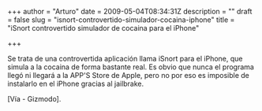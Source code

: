 +++
author = "Arturo"
date = 2009-05-04T08:34:31Z
description = ""
draft = false
slug = "isnort-controvertido-simulador-cocaina-iphone"
title = "iSnort controvertido simulador de cocaina para el iPhone"

+++

Se trata de una controvertida aplicación llama iSnort para el iPhone, que simula a la cocaina de forma bastante real. Es obvio que nunca el programa llegó ni llegará a la APP'S Store de Apple, pero no por eso es imposible de instalarlo en el iPhone gracias al jailbrake.

[Vía - Gizmodo].
